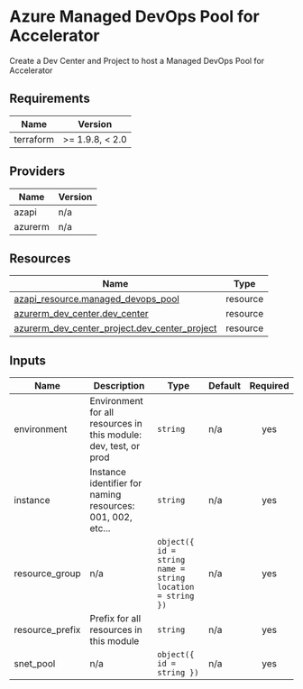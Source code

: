 <!-- BEGIN_TF_DOCS -->
<!-- markdown-table-prettify-ignore-start -->
# Azure Managed DevOps Pool for Accelerator

Create a Dev Center and Project to host a Managed DevOps Pool for Accelerator

## Requirements

| Name | Version |
|------|---------|
| terraform | >= 1.9.8, < 2.0 |

## Providers

| Name | Version |
|------|---------|
| azapi | n/a |
| azurerm | n/a |

## Resources

| Name | Type |
|------|------|
| [azapi_resource.managed_devops_pool](https://registry.terraform.io/providers/Azure/azapi/latest/docs/resources/resource) | resource |
| [azurerm_dev_center.dev_center](https://registry.terraform.io/providers/hashicorp/azurerm/latest/docs/resources/dev_center) | resource |
| [azurerm_dev_center_project.dev_center_project](https://registry.terraform.io/providers/hashicorp/azurerm/latest/docs/resources/dev_center_project) | resource |

## Inputs

| Name | Description | Type | Default | Required |
|------|-------------|------|---------|:--------:|
| environment | Environment for all resources in this module: dev, test, or prod | `string` | n/a | yes |
| instance | Instance identifier for naming resources: 001, 002, etc... | `string` | n/a | yes |
| resource\_group | n/a | ```object({ id = string name = string location = string })``` | n/a | yes |
| resource\_prefix | Prefix for all resources in this module | `string` | n/a | yes |
| snet\_pool | n/a | ```object({ id = string })``` | n/a | yes |
<!-- markdown-table-prettify-ignore-end -->
<!-- END_TF_DOCS -->
